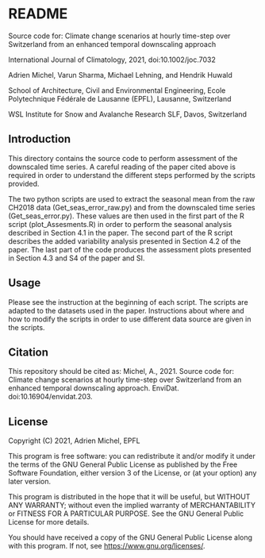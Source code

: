 # README

Source code for:
Climate change scenarios at hourly time-step over Switzerland
from an enhanced temporal downscaling approach

International Journal of Climatology, 2021, doi:10.1002/joc.7032

Adrien Michel, Varun Sharma, Michael Lehning, and Hendrik Huwald

School of Architecture, Civil and Environmental Engineering, Ecole Polytechnique
Fédérale de Lausanne (EPFL), Lausanne, Switzerland

WSL Institute for Snow and Avalanche Research SLF, Davos, Switzerland

## Introduction
This directory contains the source code to perform assessment of the downscaled
time series. A careful reading of the paper cited above is required in order to understand the
different steps performed by the scripts provided.

The two python scripts are used to extract the seasonal mean from the raw CH2018
data (Get_seas_error_raw.py) and from the downscaled time series (Get_seas_error.py).
These values are then used in the first part of the R script (plot_Assesments.R)
in order to perform the seasonal analysis described in Section 4.1 in the paper.
The second part of the R script describes the added variability analysis
presented in Section 4.2 of the paper. The last part of the code produces the
assessment plots presented in Section 4.3 and S4 of the paper and SI.

## Usage
Please see the instruction at the beginning of each script. The scripts are
adapted to the datasets used in the paper. Instructions about where and how to
modify the scripts in order to use different data source are given in the scripts.

## Citation
This repository should be cited as:
Michel, A., 2021. Source code for: Climate change scenarios at hourly time-step
over Switzerland from an enhanced temporal downscaling approach. EnviDat.
doi:10.16904/envidat.203.

## License
Copyright (C) 2021, Adrien Michel, EPFL

This program is free software: you can redistribute it and/or modify
it under the terms of the GNU General Public License as published by
the Free Software Foundation, either version 3 of the License, or
(at your option) any later version.

This program is distributed in the hope that it will be useful,
but WITHOUT ANY WARRANTY; without even the implied warranty of
MERCHANTABILITY or FITNESS FOR A PARTICULAR PURPOSE. See the
GNU General Public License for more details.

You should have received a copy of the GNU General Public License
along with this program. If not, see <https://www.gnu.org/licenses/>.
